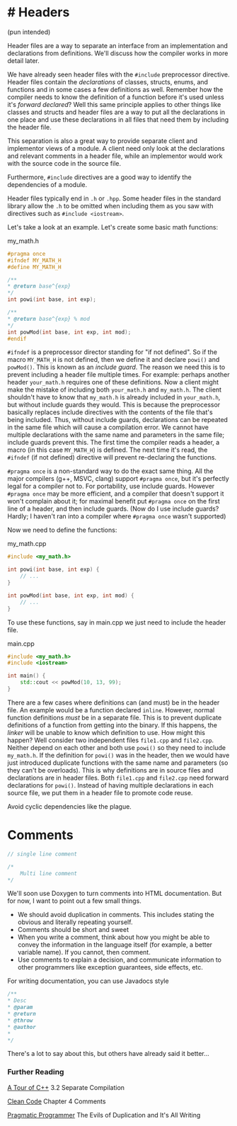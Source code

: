 # \# Headers
(pun intended)

Header files are a way to separate an interface from an implementation and declarations from definitions. We'll discuss how the compiler works in more detail later. 

We have already seen header files with the `#include` preprocessor directive. Header files contain the *declarations* of classes, structs, enums, and functions and in some cases a few definitions as well. 
Remember how the compiler needs to know the definition of a function before it's used unless it's *forward declared*? Well this same principle applies to other things like classes and structs 
and header files are a way to put all the declarations in one place and use these declarations in all files that need them by including the header file.

This separation is also a great way to provide separate client and implementor views of a module. 
A client need only look at the declarations and relevant comments in a header file, while an implementor would work with the source code in the source file.

Furthermore, `#include` directives are a good way to identify the dependencies of a module.

Header files typically end in `.h` or `.hpp`. Some header files in the standard library allow the `.h` to be omitted when including them as you saw with directives such as `#include <iostream>`.

Let's take a look at an example. Let's create some basic math functions:

my_math.h
```c++
#pragma once
#ifndef MY_MATH_H
#define MY_MATH_H

/**
* @return base^{exp}
*/
int powi(int base, int exp);

/**
* @return base^{exp} % mod
*/
int powMod(int base, int exp, int mod);
#endif
```

`#ifndef` is a preprocessor director standing for "if not defined". 
So if the macro `MY_MATH_H` is not defined, then we define it and declare `powi()` and `powMod()`. This is known as an *include guard*. 
The reason we need this is to prevent including a header file multiple times. 
For example: perhaps another header `your_math.h` requires one of these definitions. Now a client might make the mistake of including both `your_math.h` and `my_math.h`. The client shouldn't have to know that `my_math.h` is already included in `your_math.h`, but without include guards they would. This is because the preprocessor basically replaces include directives with the contents of the file that's being included. Thus, without include guards, declarations can be repeated in the same file which will cause a compilation error. We cannot have multiple declarations with the same name and parameters in the same file; include guards prevent this. The first time the compiler reads a header, a macro (in this case `MY_MATH_H`) is defined. The next time it's read, the `#ifndef` (if not defined) directive will prevent re-declaring the functions.

`#pragma once` is a non-standard way to do the exact same thing. All the major compilers (g++, MSVC, clang) support `#pragma once`, but it's perfectly legal for a compiler not to. 
For portability, use include guards. However `#pragma once` may be more efficient, and a compiler that doesn't support it won't complain about it; 
for maximal benefit put `#pragma once` on the first line of a header, and then include guards. (Now do I use include guards? Hardly; I haven't ran into a compiler where `#pragma once` wasn't supported)

Now we need to define the functions:

my_math.cpp
```c++
#include <my_math.h>

int powi(int base, int exp) {
    // ...
}

int powMod(int base, int exp, int mod) {
    // ...
}
```

To use these functions, say in main.cpp we just need to include the header file.

main.cpp
```c++
#include <my_math.h>
#include <iostream>

int main() {
    std::cout << powMod(10, 13, 99);
}
```

There are a few cases where definitions can (and must) be in the header file. An example would be a function declared `inline`. However, normal function definitions *must* be in a separate file. This is to prevent duplicate definitions of a function from getting into the binary. If this happens, the *linker* will be unable to know which definition to use. How might this happen? Well consider two independent files `file1.cpp` and `file2.cpp`. Neither depend on each other and both use `powi()` so they need to include `my_math.h`. If the definition for `powi()` was in the header, then we would have just introduced duplicate functions with the same name and parameters (so they can't be overloads). This is why definitions are in source files and declarations are in header files. Both `file1.cpp` and `file2.cpp` need forward declarations for `powi()`. Instead of having multiple declarations in each source file, we put them in a header file to promote code reuse.

Avoid cyclic dependencies like the plague.

# Comments

```c++
// single line comment

/*
    Multi line comment
*/
```

We'll soon use Doxygen to turn comments into HTML documentation. But for now, I want to point out a few small things.
* We should avoid duplication in comments. This includes stating the obvious and literally repeating yourself.
* Comments should be short and sweet
* When you write a comment, think about how you might be able to convey the information in the language itself (for example, a better variable name). If you cannot, then comment.
* Use comments to explain a decision, and communicate information to other programmers like exception guarantees, side effects, etc.

For writing documentation, you can use Javadocs style

```c++
/**
* Desc
* @param
* @return
* @throw
* @author
*
*/
```

There's a lot to say about this, but others have already said it better...

### Further Reading

[A Tour of C++](https://github.com/Kikou1998/textbook/blob/master/A%20Tour%20of%20C%2B%2B%20(2nd%20Edition)%20(C%2B%2B%20In-Depth%20Series).pdf) 3.2 Separate Compilation

[Clean Code](https://github.com/ontiyonke/book-1/blob/master/%5BPROGRAMMING%5D%5BClean%20Code%20by%20Robert%20C%20Martin%5D.pdf) Chapter 4 Comments

[Pragmatic Programmer](https://www.cin.ufpe.br/~cavmj/104The%20Pragmatic%20Programmer,%20From%20Journeyman%20To%20Master%20-%20Andrew%20Hunt,%20David%20Thomas%20-%20Addison%20Wesley%20-%201999.pdf) The Evils of Duplication and It's All Writing 